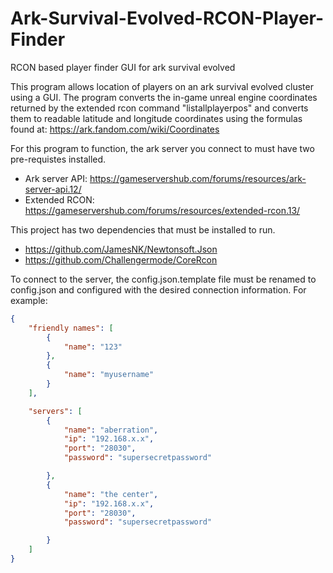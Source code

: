 # Ark-Survival-Evolved-RCON-Player-Finder

RCON based player finder GUI for ark survival evolved 

This program allows location of players on an ark survival evolved cluster using a GUI.
The program converts the in-game unreal engine coordinates returned by the extended rcon command "listallplayerpos" and converts them to readable latitude and longitude coordinates using the formulas found at: https://ark.fandom.com/wiki/Coordinates

For this program to function, the ark server you connect to must have two pre-requistes installed.

- Ark server API: https://gameservershub.com/forums/resources/ark-server-api.12/
- Extended RCON: https://gameservershub.com/forums/resources/extended-rcon.13/

This project has two dependencies that must be installed to run.

- https://github.com/JamesNK/Newtonsoft.Json
- https://github.com/Challengermode/CoreRcon


To connect to the server, the config.json.template file must be renamed to config.json and configured with the desired connection information. 
For example:

```json
{
	"friendly names": [
		{
			"name": "123"
		},
		{
			"name": "myusername"
		}
	],

	"servers": [
		{
			"name": "aberration",
			"ip": "192.168.x.x",
			"port": "28030",
			"password": "supersecretpassword"

		},
		{
			"name": "the center",
			"ip": "192.168.x.x",
			"port": "28030",
			"password": "supersecretpassword"

		}
	]
}
```




